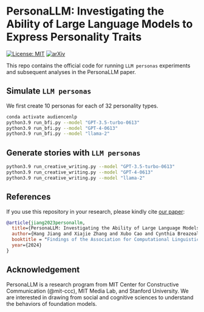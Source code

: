 # PersonaLLM: Investigating the Ability of Large Language Models to Express Personality Traits
[![License: MIT](https://img.shields.io/badge/License-MIT-yellow.svg)](https://opensource.org/licenses/MIT)
[![arXiv](https://img.shields.io/badge/arXiv-2201.07281-b31b1b.svg)](https://arxiv.org/abs/2305.02547)

This repo contains the official code for running `LLM personas` experiments and subsequent analyses in the PersonaLLM paper.


## Simulate `LLM personas`

We first create 10 personas for each of 32 personality types.

```bash
conda activate audiencenlp
python3.9 run_bfi.py --model "GPT-3.5-turbo-0613"
python3.9 run_bfi.py --model "GPT-4-0613"
python3.9 run_bfi.py --model "llama-2"
```

## Generate stories with `LLM personas`

```bash
python3.9 run_creative_writing.py --model "GPT-3.5-turbo-0613"
python3.9 run_creative_writing.py --model "GPT-4-0613"
python3.9 run_creative_writing.py --model "llama-2"
```

## References

If you use this repository in your research, please kindly cite [our paper](https://aclanthology.org/2022.coling-1.593): 

```bibtex
@article{jiang2023personallm,
  title={PersonaLLM: Investigating the Ability of Large Language Models to Express Personality Traits},
  author={Hang Jiang and Xiajie Zhang and Xubo Cao and Cynthia Breazeal and Jad Kabbara and Deb Roy},
  booktitle = "Findings of the Association for Computational Linguistics: NAACL 2024",
  year={2024}
}
```

## Acknowledgement

PersonaLLM is a research program from MIT Center for Constructive Communication (@mit-ccc), MIT Media Lab, and Stanford University. We are interested in drawing from social and cognitive sciences to understand the behaviors of foundation models. 

